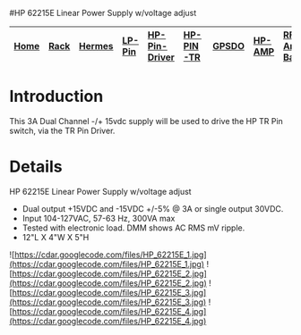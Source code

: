 #HP 62215E Linear Power Supply w/voltage adjust

|[Home](https://code.google.com/p/cdar/wiki/Home)|[Rack](https://code.google.com/p/cdar/wiki/RackMountSystem)|[Hermes](https://code.google.com/p/cdar/wiki/HermesSetup)|[LP-Pin](https://code.google.com/p/cdar/wiki/LowPowerPinSwitchTTL)|[HP-Pin-Driver](https://code.google.com/p/cdar/wiki/PIN_SWITCH_DRIVER)|[HP-PIN-TR](https://code.google.com/p/cdar/wiki/50Mhz_1kw_Lumped_Element_PIN_SWITCH)|[GPSDO](https://code.google.com/p/cdar/wiki/GPSDO)|[HP-AMP](https://code.google.com/p/cdar/wiki/FastHighPower50MhzAmp)|[RF-Amp-Bay](https://code.google.com/p/cdar/wiki/RFAmpBay)|[Power-Bay](https://code.google.com/p/cdar/wiki/PowerBay)|[SDR-Bay](https://code.google.com/p/cdar/wiki/SDRBay)|[External](https://code.google.com/p/cdar/wiki/EnternalLinks)|
|:-----------------------------------------------|:----------------------------------------------------------|:--------------------------------------------------------|:-----------------------------------------------------------------|:---------------------------------------------------------------------|:-----------------------------------------------------------------------------------|:-------------------------------------------------|:------------------------------------------------------------------|:---------------------------------------------------------|:--------------------------------------------------------|:----------------------------------------------------|:------------------------------------------------------------|

# Introduction #

This 3A Dual Channel -/+ 15vdc supply will be used to drive the HP TR Pin switch, via the TR Pin Driver.

# Details #

HP 62215E Linear Power Supply w/voltage adjust
  * Dual output +15VDC and -15VDC +/-5% @ 3A or single output 30VDC.
  * Input 104-127VAC, 57-63 Hz, 300VA max
  * Tested with electronic load. DMM shows AC RMS mV ripple.
  * 12"L X 4"W X 5"H

![https://cdar.googlecode.com/files/HP_62215E_1.jpg](https://cdar.googlecode.com/files/HP_62215E_1.jpg)
![https://cdar.googlecode.com/files/HP_62215E_2.jpg](https://cdar.googlecode.com/files/HP_62215E_2.jpg)
![https://cdar.googlecode.com/files/HP_62215E_3.jpg](https://cdar.googlecode.com/files/HP_62215E_3.jpg)
![https://cdar.googlecode.com/files/HP_62215E_4.jpg](https://cdar.googlecode.com/files/HP_62215E_4.jpg)